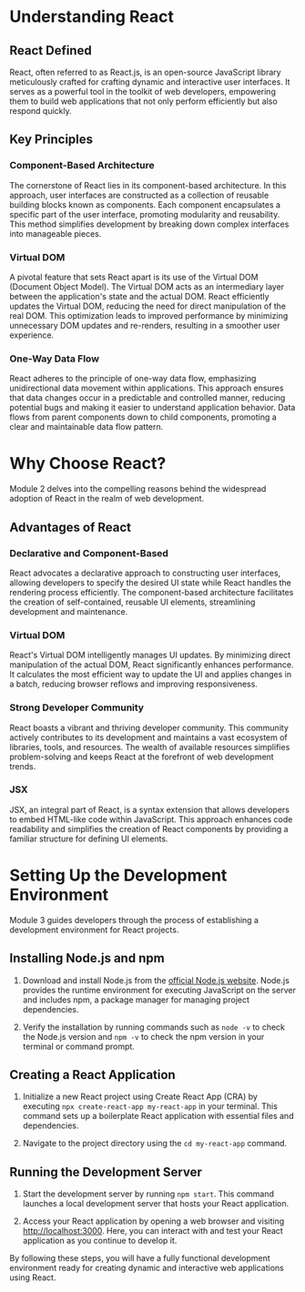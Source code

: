 # Understanding React

## React Defined
React, often referred to as React.js, is an open-source JavaScript library meticulously crafted for crafting dynamic and interactive user interfaces. It serves as a powerful tool in the toolkit of web developers, empowering them to build web applications that not only perform efficiently but also respond quickly.

## Key Principles

### Component-Based Architecture
The cornerstone of React lies in its component-based architecture. In this approach, user interfaces are constructed as a collection of reusable building blocks known as components. Each component encapsulates a specific part of the user interface, promoting modularity and reusability. This method simplifies development by breaking down complex interfaces into manageable pieces.

### Virtual DOM
A pivotal feature that sets React apart is its use of the Virtual DOM (Document Object Model). The Virtual DOM acts as an intermediary layer between the application's state and the actual DOM. React efficiently updates the Virtual DOM, reducing the need for direct manipulation of the real DOM. This optimization leads to improved performance by minimizing unnecessary DOM updates and re-renders, resulting in a smoother user experience.

### One-Way Data Flow
React adheres to the principle of one-way data flow, emphasizing unidirectional data movement within applications. This approach ensures that data changes occur in a predictable and controlled manner, reducing potential bugs and making it easier to understand application behavior. Data flows from parent components down to child components, promoting a clear and maintainable data flow pattern.

# Why Choose React?

Module 2 delves into the compelling reasons behind the widespread adoption of React in the realm of web development.

## Advantages of React

### Declarative and Component-Based
React advocates a declarative approach to constructing user interfaces, allowing developers to specify the desired UI state while React handles the rendering process efficiently. The component-based architecture facilitates the creation of self-contained, reusable UI elements, streamlining development and maintenance.

### Virtual DOM
React's Virtual DOM intelligently manages UI updates. By minimizing direct manipulation of the actual DOM, React significantly enhances performance. It calculates the most efficient way to update the UI and applies changes in a batch, reducing browser reflows and improving responsiveness.

### Strong Developer Community
React boasts a vibrant and thriving developer community. This community actively contributes to its development and maintains a vast ecosystem of libraries, tools, and resources. The wealth of available resources simplifies problem-solving and keeps React at the forefront of web development trends.

### JSX
JSX, an integral part of React, is a syntax extension that allows developers to embed HTML-like code within JavaScript. This approach enhances code readability and simplifies the creation of React components by providing a familiar structure for defining UI elements.

# Setting Up the Development Environment

Module 3 guides developers through the process of establishing a development environment for React projects.

## Installing Node.js and npm

1. Download and install Node.js from the [official Node.js website](https://nodejs.org/). Node.js provides the runtime environment for executing JavaScript on the server and includes npm, a package manager for managing project dependencies.

2. Verify the installation by running commands such as `node -v` to check the Node.js version and `npm -v` to check the npm version in your terminal or command prompt.

## Creating a React Application

1. Initialize a new React project using Create React App (CRA) by executing `npx create-react-app my-react-app` in your terminal. This command sets up a boilerplate React application with essential files and dependencies.

2. Navigate to the project directory using the `cd my-react-app` command.

## Running the Development Server

1. Start the development server by running `npm start`. This command launches a local development server that hosts your React application.

2. Access your React application by opening a web browser and visiting [http://localhost:3000](http://localhost:3000). Here, you can interact with and test your React application as you continue to develop it.

By following these steps, you will have a fully functional development environment ready for creating dynamic and interactive web applications using React.
